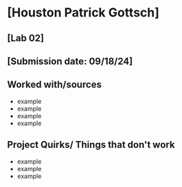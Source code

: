 # [Houston Patrick Gottsch]
## [Lab 02]
## [Submission date: 09/18/24]
## Worked with/sources 
* example
* example
* example
* example
## Project Quirks/ Things that don't work
* example
* example
* example

